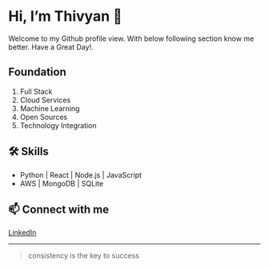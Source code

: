 # Hi, I’m Thivyan 👋
Welcome to my Github profile view. With below following section know me better. Have a Great Day!.

## Foundation
1. Full Stack
2. Cloud Services
3. Machine Learning
4. Open Sources
5. Technology Integration


## 🛠️ Skills
- Python | React | Node.js | JavaScript
- AWS | MongoDB | SQLite

## 📫 Connect with me
[LinkedIn](https://www.linkedin.com/in/thivyan-ks)

---

> consistency is the key to success

